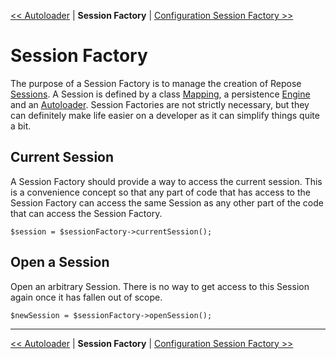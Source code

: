 [<< Autoloader](ManualAutoloader.md) | **Session Factory** | [Configuration Session Factory >>](ManualConfigurationSessionFactory.md)
# Session Factory #

The purpose of a Session Factory is to manage the creation of Repose [Sessions](ManualSession.md). A Session is defined by a class [Mapping](ManualMapping.md), a persistence [Engine](ManualEngine.md) and an [Autoloader](ManualAutoloader.md). Session Factories are not strictly necessary, but they can definitely make life easier on a developer as it can simplify things quite a bit.

## Current Session ##

A Session Factory should provide a way to access the current session. This is a convenience concept so that any part of code that has access to the Session Factory can access the same Session as any other part of the code that can access the Session Factory.

```
$session = $sessionFactory->currentSession();
```

## Open a Session ##

Open an arbitrary Session. There is no way to get access to this Session again once it has fallen out of scope.

```
$newSession = $sessionFactory->openSession();
```


---

[<< Autoloader](ManualAutoloader.md) | **Session Factory** | [Configuration Session Factory >>](ManualConfigurationSessionFactory.md)